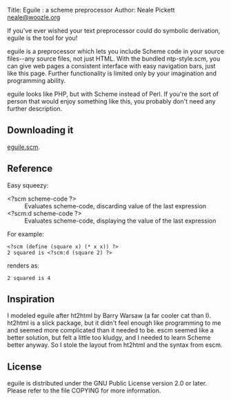 Title: Eguile : a scheme preprocessor
Author: Neale Pickett <neale@woozle.org>

If you've ever wished your text preprocessor could do symbolic
derivation, eguile is the tool for you!

eguile is a preprocessor which lets you include Scheme code in your
source files--any source files, not just HTML. With the bundled
ntp-style.scm, you can give web pages a consistent interface with easy
navigation bars, just like this page. Further functionality is limited
only by your imagination and programming ability.

eguile looks like PHP, but with Scheme instead of Perl.  If you're the
sort of person that would enjoy something like this, you probably don't
need any further description.


Downloading it
--------------------------

[eguile.scm](http://woozle.org/~neale/src/eguile/eguile.scm).


Reference
--------------------------

Easy squeezy:

<dl>
  <dt>&lt;?scm scheme-code ?&gt;</dt>
  <dd>Evaluates scheme-code, discarding value of the last expression</dd>

  <dt>&lt;?scm:d scheme-code ?&gt;</dt>
  <dd>Evaluates scheme-code, displaying the value of the last expression</dd>
</dl>

For example:

    <?scm (define (square x) (* x x)) ?>
    2 squared is <?scm:d (square 2) ?>

renders as:

    2 squared is 4


Inspiration
--------------------------

I modeled eguile after ht2html by Barry Warsaw (a far cooler cat than
I). ht2html is a slick package, but it didn't feel enough like
programming to me and seemed more complicated than it needed to be. escm
seemed like a better solution, but felt a little too kludgy, and I
needed to learn Scheme better anyway. So I stole the layout from ht2html
and the syntax from escm.


License
--------------------------

eguile is distributed under the GNU Public License version 2.0 or
later. Please refer to the file COPYING for more information.
